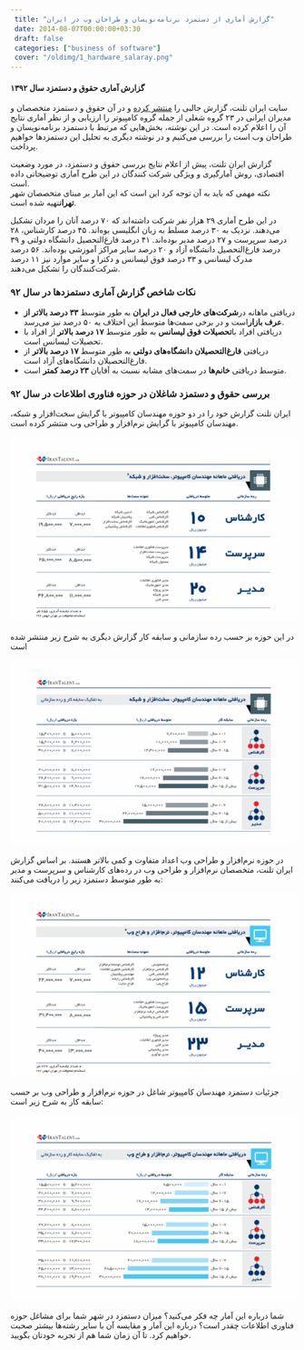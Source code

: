 ```yaml
---
 title: "گزارش آماری از دستمزد برنامه‌نویسان و طراحان وب در ایران" 
 date: 2014-08-07T00:00:00+03:30
 draft: false 
 categories: ["business of software"]
 cover: "/oldimg/1_hardware_salaray.png"
---
```



#### گزارش آماری حقوق و دستمزد سال ۱۳۹۲
 

سایت ایران تلنت، گزارش جالبی را [منتشر کرده](http://www.irantalent.com/home/IranTalent-published-the-first-salary-report-1392-Article-7.html) و در آن حقوق و دستمزد متخصصان و مدیران ایرانی در ۲۳ گروه شغلی از جمله گروه کامپیوتر را ارزیابی و از نظر آماری نتایج آن را اعلام کرده است. در این نوشته، بخش‌هایی که مرتبط با دستمزد برنامه‌نویسان و طراحان وب است را بررسی می‌کنیم و در نوشته دیگری به تحلیل این دستمزدها خواهیم پرداخت.
 

گزارش ایران تلنت، پیش از اعلام نتایج بررسی حقوق و دستمزد، در مورد وضعیت اقتصادی، روش آمارگیری و ویژگی شرکت کنندگان در این طرح آماری توضیحاتی داده است.  
نکته مهمی که باید به آن توجه کرد این است که این آمار بر مبنای متخصصان شهر **تهران**تهیه شده است.



در این طرح آماری ۲۹ هزار نفر شرکت داشته‌اند که ۷۰ درصد آنان را مردان تشکیل می‌دهند. نزدیک به ۳۰ درصد مسلط به زبان انگلیسی بوه‌اند. ۴۵ درصد کارشناس، ۲۸ درصد سرپرست و ۲۷ درصد مدیر بوده‌اند. ۴۱ درصد فارغ‌التحصیل دانشگاه دولتی و ۳۹ درصد فارغ‌التحصیل دانشگاه آزاد و ۲۰ درصد سایر مراکز آموزشی بوده‌اند. ۵۶ درصد مدرک لیسانس و ۳۳ درصد فوق لیسانس و دکترا و سایر موارد نیز ۱۱ درصد شرکت‌کنندگان را تشکیل می‌دهند.



### نکات شاخص گزارش آماری دستمزدها در سال ۹۲






- دریافتی ماهانه در**شرکت‌های خارجی فعال در ایران** به طور متوسط **۳۳ درصد بالاتر از عرف بازار**است و در برخی سمت‌ها متوسط این اختلاف به ۵۰ درصد نیز می‌رسد.
- دریافتی افراد با**تحصیلات فوق لیسانس** به طور متوسط **۱۷ درصد بالاتر** از افراد با تحصیلات لیسانس است.
- دریافتی **فارغ‌التحصیلان دانشگاه‌های دولتی** به طور متوسط **۱۷ درصد بالاتر** از فارغ‌التحصیلان دانشگاه‌های آزاد است.
- متوسط دریافتی **خانم‌ها** در سمت‌های مشابه نسبت به آقایان **۲۳ درصد کمتر** است.







### بررسی حقوق و دستمزد شاغلان در حوزه فناوری اطلاعات در سال ۹۲



ایران تلنت گزارش خود را در دو حوزه مهندسان کامپیوتر با گرایش سخت‌افزار و شبکه، مهندسان کامپیوتر با گرایش نرم‌افزار و طراحی وب منتشر کرده است.   


![](/oldimg/1_hardware_salaray.png)

در این حوزه بر حسب رده سازمانی و سابقه کار گزارش دیگری به شرح زیر منتشر شده است  

![](/oldimg/1_hardware_salaray2.png)

در حوزه نرم‌افزار و طراحی وب اعداد متفاوت و کمی بالاتر هستند. بر اساس گزارش ایران تلنت، متخصصان نرم‌افزار و طراحی وب در رده‌های کارشناس و سرپرست و مدیر به طور متوسط دستمزد زیر را دریافت می‌کنند:

![](/oldimg/software_salary.png)

جزئیات دستمزد مهندسان کامپیوتر شاغل در حوزه نرم‌افزار و طراحی وب بر حسب سابقه کار به شرح زیر است:


![](/oldimg/software_salary2.png)



شما درباره این آمار چه فکر می‌کنید؟ میزان دستمزد در شهر شما برای مشاغل حوزه فناوری اطلاعات چقدر است؟ درباره این آمار و مقایسه آن با سایر رشته‌ها بیشتر صحبت خواهیم کرد. تا آن زمان شما هم از تجربه خودتان بگویید.

